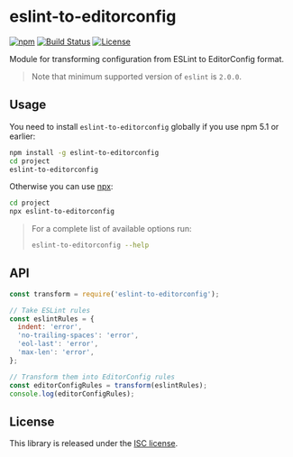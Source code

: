 # eslint-to-editorconfig

[![npm](https://img.shields.io/npm/v/eslint-to-editorconfig.svg)](https://www.npmjs.com/package/eslint-to-editorconfig)
[![Build Status](https://img.shields.io/travis/sun1x/eslint-to-editorconfig.svg)](https://travis-ci.org/sun1x/eslint-to-editorconfig)
[![License](https://img.shields.io/npm/l/eslint-to-editorconfig.svg)](LICENSE)

Module for transforming configuration from ESLint to EditorConfig format.
> Note that minimum supported version of `eslint` is `2.0.0`.

## Usage
You need to install `eslint-to-editorconfig` globally if you use npm 5.1 or earlier:
```sh
npm install -g eslint-to-editorconfig
cd project
eslint-to-editorconfig
```
Otherwise you can use [npx](https://medium.com/@maybekatz/introducing-npx-an-npm-package-runner-55f7d4bd282b):
```sh
cd project
npx eslint-to-editorconfig
```
> For a complete list of available options run:
> ```sh
> eslint-to-editorconfig --help
>  ```

## API
```js
const transform = require('eslint-to-editorconfig');

// Take ESLint rules
const eslintRules = {
  indent: 'error',
  'no-trailing-spaces': 'error',
  'eol-last': 'error',
  'max-len': 'error',
};

// Transform them into EditorConfig rules
const editorConfigRules = transform(eslintRules);
console.log(editorConfigRules);
```

## License
This library is released under the [ISC license](LICENSE).

